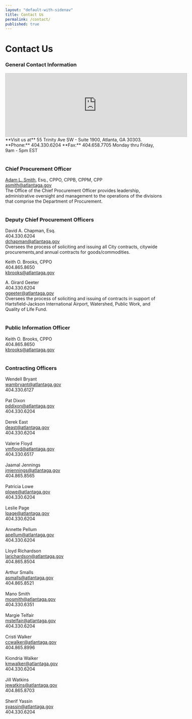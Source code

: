 ```yaml
---
layout: "default-with-sidenav"
title: Contact Us
permalink: /contact/
published: true
---
```


# Contact Us

### General Contact Information

<iframe src="https://www.google.com/maps/embed?pb=!1m18!1m12!1m3!1d3317.517848309522!2d-84.38923999999999!3d33.74728179999998!2m3!1f0!2f0!3f0!3m2!1i1024!2i768!4f13.1!3m3!1m2!1s0x88f5039b33ce999f%3A0x6ce88a2f4a8e54c9!2sTrinity+Avenue+Conn+SW%2C+Atlanta%2C+GA+30334!5e0!3m2!1sen!2sus!4v1410892644708" width="575" height="200" frameborder="0" style="border:1px solid #ccc;"></iframe>
**Visit us at** 55 Trinity Ave SW - Suite 1900, Atlanta, GA 30303.  
**Phone:** 404.330.6204  **Fax:** 404.658.7705  
Monday thru Friday, 9am - 5pm EST
<br><br>

### Chief Procurement Officer
[Adam L. Smith](http://www.atlantaga.gov/index.aspx?page=488), Esq., CPPO, CPPB, CPPM, CPP  
[asmith@atlantaga.gov](mailto:asmith@atlantaga.gov "Email Adam Smith, Chief Procurement Officer")  
The Office of the Chief Procurement Officer provides leadership, administrative oversight and management to the operations of the divisions that comprise the Department of Procurement.
<br><br>

### Deputy Chief Procurement Officers
David A. Chapman, Esq.  
404.330.6204  
[dchapman@atlantaga.gov](mailto:dchapman@atlantaga.gov "Email David A. Chapman, Deputy Chief Procurement Officer")  
Oversees the process of soliciting and issuing all City contracts, citywide procurements,and annual contracts for goods/commodities.

Keith O. Brooks, CPPO  
404.865.8650  
[kbrooks@atlantaga.gov](mailto:kbrooks@atlantaga.gov "Email Keith Brooks, Deputy Chief Procurement Officer")

A. Girard Geeter  
404.330.6204  
[ggeeter@atlantaga.gov](mailto:ggeeter@atlantaga.gov "Email A. Girard Geeter, Deputy Chief Procurement Officer")  
Oversees the process of soliciting and issuing of contracts in support of Hartsfield-Jackson International Airport, Watershed, Public Work, and Quality of Life Fund.
<br><br>

### Public Information Officer
Keith O. Brooks, CPPO  
404.865.8650  
[kbrooks@atlantaga.gov](mailto:kbrooks@atlantaga.gov "Email Keith Brooks, Deputy Chief Procurement Officer")
<br><br>

### Contracting Officers
Wendell Bryant  
[wambryant@atlantaga.gov](mailto:wambryant@atlantaga.gov "Email Wendell Bryant, Contracting officer")  
404.330.6127
<br><br>
Pat Dixon  
[pddixon@atlantaga.gov](mailto:pddixon@atlantaga.gov "Email Pat Dixon, Contracting officer")  
404.330.6204
<br><br>
Derek East  
[deast@atlantaga.gov](mailto:deast@atlantaga.gov "Email Derek East, Contracting officer")  
404.330.6204
<br><br>
Valerie Floyd  
[vmfloyd@atlantaga.gov](mailto:vmfloyd@atlantaga.gov "Email Valerie Floyd, Contracting officer")  
404.330.6517
<br><br>
Jaamal Jennings  
[jmjennings@atlantaga.gov](mailto:atlantaga.gov "Email Jaamal Jennings, Contracting officer")  
404.865.8565
<br><br>
Patricia Lowe  
[plowe@atlantaga.gov](mailto:plowe@atlantaga.gov "Email Patricia Lowe, Contracting officer")  
404.330.6204
<br><br>
Leslie Page  
[lpage@atlantaga.gov](mailto:lpage@atlantaga.gov "Email Leslie Page, Contracting officer")  
404.330.6204
<br><br>
Annette Pellum  
[apellum@atlantaga.gov](mailto:apellum@atlantaga.gov "Email Annette Pellum, Contracting officer")  
404.330.6204
<br><br>
Lloyd Richardson  
[larichardson@atlantaga.gov](mailto:larichardson@atlantaga.gov "Email Lloyd Richardson, Contracting officer")  
404.865.8504
<br><br>
Arthur Smalls  
[asmalls@atlantaga.gov](mailto:asmalls@atlantaga.gov "Email Arthur Smalls, Contracting officer")  
404.865.8521
<br><br>
Mano Smith  
[mosmith@atlantaga.gov](mailto:mosmith@atlantaga.gov "Email Mano Smith, Contracting officer")  
404.330.6351
<br><br>
Margie Telfair  
[mstelfair@atlantaga.gov](mailto:mstelfair@atlantaga.gov "Email Margie Telfair, Contracting officer")  
404.330.6204
<br><br>
Cristi Walker  
[ccwalker@atlantaga.gov](mailto:ccwalker@atlantaga.gov "Email Cristi Walker, Contracting officer")  
404.865.8996
<br><br>
Kiondria Walker  
[kmwalker@atlantaga.gov](mailto:kmwalker@atlantaga.gov "Email Kiondria Walker, Contracting officer")  
404.330.6204
<br><br>
Jill Watkins  
[jewatkins@atlantaga.gov](mailto:jewatkins@atlantaga.gov "Email Jill Watkins, Contracting officer")  
404.865.8703
<br><br>
Sherif Yassin  
[syassin@atlantaga.gov](mailto:syassin@atlantaga.gov "Email Sherif Yassin, Contracting officer")  
404.330.6204